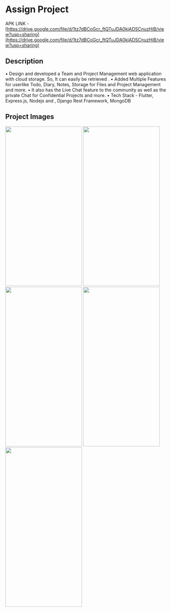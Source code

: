 # Assign Project

APK LINK - [https://drive.google.com/file/d/1tz7dBCoGcr_ftQTuJDA0kjADSCnuzHiB/view?usp=sharing](https://drive.google.com/file/d/1tz7dBCoGcr_ftQTuJDA0kjADSCnuzHiB/view?usp=sharing)

## Description

• Design and developed a Team and Project Management web
application with cloud storage. So, It can easily be retrieved .
• Added Multiple Features for userlike Todo, Diary, Notes, Storage for
Files and Project Management and more.
• It also has the Live Chat feature to the community as well as the private
Chat for Confidential Projects and more.
• Tech Stack - Flutter, Express.js, Nodejs and , Django Rest Framework,
MongoDB


## Project Images

<a href="url"><img src="https://user-images.githubusercontent.com/45328242/160682571-4c23e4df-3640-4e8d-a8a8-d113b0b98936.jpg"  height="500" width="240" ></a>
<a href="url"><img src="https://user-images.githubusercontent.com/45328242/160682570-bb00880f-589e-4690-be08-b6f3fd744994.jpg"  height="500" width="240" ></a>
<a href="url"><img src="https://user-images.githubusercontent.com/45328242/160682556-0b71e5de-d96d-4da0-8497-f7a4fc92dac3.jpg"  height="500" width="240" ></a>
<a href="url"><img src="https://user-images.githubusercontent.com/45328242/160682563-5b1f8d34-f09b-46c5-889b-7844eb3ce68f.jpg"  height="500" width="240" ></a>
<a href="url"><img src="https://user-images.githubusercontent.com/45328242/160682568-910a1cb0-b66f-457a-9006-3690aaf520ad.jpg"  height="500" width="240" ></a>
<br />

